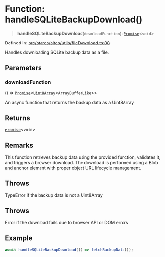 # Function: handleSQLiteBackupDownload()

> **handleSQLiteBackupDownload**(`downloadFunction`): [`Promise`](https://developer.mozilla.org/docs/Web/JavaScript/Reference/Global_Objects/Promise)\<`void`\>

Defined in: [src/stores/sites/utils/fileDownload.ts:88](https://github.com/Nick2bad4u/Uptime-Watcher/blob/8a1973382d5fe14c52996ecda381894eb7ecd4a6/src/stores/sites/utils/fileDownload.ts#L88)

Handles downloading SQLite backup data as a file.

## Parameters

### downloadFunction

() => [`Promise`](https://developer.mozilla.org/docs/Web/JavaScript/Reference/Global_Objects/Promise)\<[`Uint8Array`](https://developer.mozilla.org/docs/Web/JavaScript/Reference/Global_Objects/Uint8Array)\<`ArrayBufferLike`\>\>

An async function that returns the backup data as a Uint8Array

## Returns

[`Promise`](https://developer.mozilla.org/docs/Web/JavaScript/Reference/Global_Objects/Promise)\<`void`\>

## Remarks

This function retrieves backup data using the provided function, validates it, and triggers a browser download.
The download is performed using a Blob and anchor element with proper object URL lifecycle management.

## Throws

TypeError if the backup data is not a Uint8Array

## Throws

Error if the download fails due to browser API or DOM errors

## Example

```typescript
await handleSQLiteBackupDownload(() => fetchBackupData());
```
